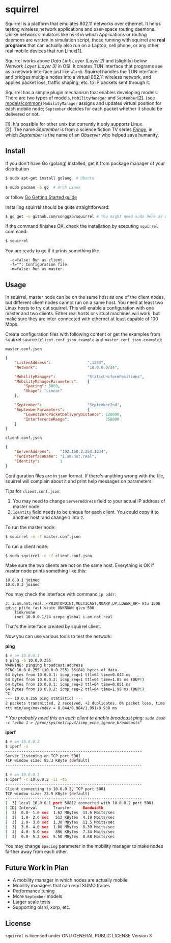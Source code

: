 # squirrel
Squirrel is a platform that emulates 802.11 networks over ethernet. It helps testing wireless network applications and user-space routing daemons. Unlike network simulators like ns-3 in which Applications or routing daemons are written in simulation script, those running with squirrel are **real programs** that can actually also run on a Laptop, cell phone, or any other real mobile devices that run Linux[1].


Squirrel works above *Data Link Layer (Layer 2)* and (slightly) below *Network Layer (Layer 3)* in OSI. It creates TUN interface that programs see as a network interface just like `wlan0`. Squirrel handles the TUN interface and bridges multiple nodes into a virtual 802.11 wireless network, and applies packet loss, traffic shaping, etc. to IP packets sent through it.

Squirrel has a simple plugin mechanism that enables developing models. There are two types of models, `MobilityManager` and `September`[2]. (see [models/common](http://godoc.org/github.com/songgao/squirrel/models/common)) `MobilityManager` assigns and updates virtual position for each mobile node; `September` decides for each packet whether it should be delivered or not.

[1]: It's possible for other unix but currently it only supports Linux.  
[2]: The name *September* is from a science fiction TV series [*Fringe*](http://en.wikipedia.org/wiki/Fringe_(TV_series)), in which *September* is the name of an *Observer* who helped save humanity.

## Install
If you don't have Go (golang) installed, get it from package manager of your distribution
```bash
$ sudo apt-get install golang  # Ubuntu
```
```bash
$ sudo pacman -S go  # Arch Linux
```
or follow [Go Getting Started guide](http://golang.org/doc/install)

Installing squirrel should be quite straightforward:
```bash
$ go get -u github.com/songgao/squirrel # You might need sudo here as well
```
If the command finishes OK, check the installation by executing `squirrel` command:
```bash
$ squirrel
```
You are ready to go if it prints something like
```
  -c=false: Run as client.
  -f="": Configuration file.
  -m=false: Run as master.
```

## Usage
In squirrel, master node can be on the same host as one of the client nodes, but different client nodes cannot run on a same host. You need at least two Linux hosts to try out squirrel. This will enable a configuration with one master and two clients. Either real hosts or virtual machines will work, but make sure they are inter-connected with ethernet at least capable of 100 Mbps.

Create configuration files with following content or get the examples from squirrel source (`client.conf.json.example` and `master.conf.json.example`):

`master.conf.json`
```json
{
    "ListenAddress":                ":1234",
    "Network":                      "10.0.0.0/24",

    "MobilityManager":              "StaticUniformPositions",
    "MobilityManagerParameters":    {
        "Spacing": 5000,
        "Shape": "Linear"
    },

    "September":                    "September2nd",
    "SeptemberParameters":          {
        "LowestZeroPacketDeliveryDistance": 120000,
        "InterferenceRange":                250000
    }
}
```

`client.conf.json`
```json
{
    "ServerAddress":    "192.168.2.254:1234",
    "TunInterfaceName": "i.am.not.real",
    "Identity":         1
}
```

Configuration files are in `json` format. If there's anything wrong with the file, squirrel will complain about it and print help messages on parameters.

Tips for `client.conf.json`:

1. You may need to change `ServerAddress` field to your actual IP address of master node.
2. `Identity` field needs to be unique for each client. You could copy it to another host, and change `1` into `2`.

To run the master node:
```bash
$ squirrel -m -f master.conf.json
```

To run a client node:
```bash
$ sudo squirrel -c -f client.conf.json
```

Make sure the two clients are not on the same host. Everything is OK if master node prints something like this:
```
10.0.0.1 joined
10.0.0.2 joined
```

You may check the interface with command `ip addr`:
```
3: i.am.not.real: <POINTOPOINT,MULTICAST,NOARP,UP,LOWER_UP> mtu 1500 qdisc pfifo_fast state UNKNOWN qlen 500
    link/none 
    inet 10.0.0.1/24 scope global i.am.not.real
```
That's the interface created by squirrel client.

Now you can use various tools to test the network:

**ping**
```bash
$ # on 10.0.0.1
$ ping -b 10.0.0.255
WARNING: pinging broadcast address
PING 10.0.0.255 (10.0.0.255) 56(84) bytes of data.
64 bytes from 10.0.0.1: icmp_req=1 ttl=64 time=0.044 ms
64 bytes from 10.0.0.2: icmp_req=1 ttl=64 time=1.85 ms (DUP!)
64 bytes from 10.0.0.1: icmp_req=2 ttl=64 time=0.051 ms
64 bytes from 10.0.0.2: icmp_req=2 ttl=64 time=1.99 ms (DUP!)
^C
--- 10.0.0.255 ping statistics ---
2 packets transmitted, 2 received, +2 duplicates, 0% packet loss, time 1001ms
rtt min/avg/max/mdev = 0.044/0.984/1.991/0.938 ms
```
_* You probably need this on each client to enable broadcast ping: `sudo bash -c "echo 1 > /proc/sys/net/ipv4/icmp_echo_ignore_broadcasts"`_

**iperf**
```bash
$ # on 10.0.0.2
$ iperf -s
------------------------------------------------------------
Server listening on TCP port 5001
TCP window size: 85.3 KByte (default)
------------------------------------------------------------
```
```bash
$ # on 10.0.0.1
$ iperf -c 10.0.0.2 -i1 -t5
------------------------------------------------------------
Client connecting to 10.0.0.2, TCP port 5001
TCP window size: 23.5 KByte (default)
------------------------------------------------------------
[  3] local 10.0.0.1 port 58812 connected with 10.0.0.2 port 5001
[ ID] Interval       Transfer     Bandwidth
[  3]  0.0- 1.0 sec  1.62 MBytes  13.6 Mbits/sec
[  3]  1.0- 2.0 sec   512 KBytes  4.19 Mbits/sec
[  3]  2.0- 3.0 sec  1.38 MBytes  11.5 Mbits/sec
[  3]  3.0- 4.0 sec  1.00 MBytes  8.39 Mbits/sec
[  3]  4.0- 5.0 sec   896 KBytes  7.34 Mbits/sec
[  3]  0.0- 5.3 sec  5.50 MBytes  8.68 Mbits/sec
```

You may change `Spacing` parameter in the mobility manager to make nodes farther away from each other.

## Future Work in Plan
- A mobility manager in which nodes are actually mobile
- Mobility managers that can read SUMO traces
- Performance tuning
- More `September` models
- Larger scale tests
- Supporting olsrd, xorp, etc.

## License
`squirrel` is licensed under GNU GENERAL PUBLIC LICENSE Version 3
